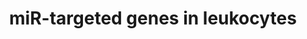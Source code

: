 ---
annotations:
- id: PW:0000808
  parent: regulatory pathway
  type: Pathway Ontology
  value: microRNA pathway
- id: CL:0000738
  parent: native cell
  type: Cell Type Ontology
  value: leukocyte
authors:
- Samuel Sklar
- MaintBot
- MartijnVanIersel
- Khanspers
- Zari
- Lindarieswijk
- Mkutmon
- Eweitz
citedin: ''
communities: []
description: This cataloge pathway was created using the database from "http://diana.cslab.ece.ntua.gr/tarbase/"
  with exclusions based on evidance type. This pathway only incldes miR targeted genes
  expressed in Leukocyte cells. This pathway is meant for data mapping.
last-edited: 2024-10-28
ndex: null
organisms:
- Homo sapiens
redirect_from:
- /index.php/Pathway:WP2003
- /instance/WP2003
- /instance/WP2003_r135699
revision: r135699
schema-jsonld:
- '@context': https://schema.org/
  '@id': https://wikipathways.github.io/pathways/WP2003.html
  '@type': Dataset
  creator:
    '@type': Organization
    name: WikiPathways
  description: This cataloge pathway was created using the database from "http://diana.cslab.ece.ntua.gr/tarbase/"
    with exclusions based on evidance type. This pathway only incldes miR targeted
    genes expressed in Leukocyte cells. This pathway is meant for data mapping.
  keywords:
  - ACAA2
  - ACP2
  - ADAR
  - 'ADIPOR2 '
  - ADPGK
  - ANAPC1
  - ANPEP
  - ANXA2
  - AP3D1
  - ARCN1
  - ARF4
  - ARHGDIA
  - ARID4B / Rbp1-like
  - ATP2A2
  - ATP6V0A1
  - ATP6V0E
  - ATP6V1F
  - BCL2
  - BCL6
  - BRPF3
  - BRWD2
  - CA12
  - CAP1
  - CAPG
  - CD164
  - CDCP1
  - CDIPT
  - CDK5RAP1
  - CDK5RAP3
  - CDK6
  - 'CDK6 '
  - CEBPB
  - CHORDC1
  - CORO1C
  - CSRP1
  - CTNNB1
  - CTSC
  - DDX5
  - DNAJB1
  - FADS1
  - FADS3
  - FMNL2
  - FRG1
  - FUSIP1
  - G6PD
  - GAK
  - GNA13
  - GNAI2
  - GOLGA7
  - GYS1
  - HMGA1
  - HMOX1
  - HNRPM
  - IDH1
  - IFRD1
  - IGF2R
  - KCNN4
  - LMNB2
  - LPL
  - MAP2K1IP1
  - MAP3K8
  - MAPK14
  - MATR3
  - MLLT11
  - MPDU1
  - MRC2
  - MRPL20
  - MTHFD2
  - Mcl1
  - NP
  - PDLIM5
  - PHC2
  - PISD
  - PKM2
  - PLXND1
  - POLE4
  - POLR2C
  - POM121
  - PPIB
  - PPIF
  - PPP2R4
  - PRPF40A
  - PRSS21
  - PTRH1
  - RAB34
  - RAB5C
  - RAB6A
  - RDH10
  - 'RDH10 '
  - RFT1
  - RHOG
  - RTN4
  - SAC3D1
  - SCYL1
  - SEC24A
  - SERPINE2
  - SFXN1
  - SH3BGRL3
  - SHOC2
  - SLC1A4
  - SLC25A1
  - SLC7A11
  - 'SLC7A6 '
  - SNAP23
  - SNX6
  - SPTLC1
  - TBCA
  - TH1L
  - THBS1
  - 'THBS1 '
  - TMED10
  - TMED3
  - TMEM109
  - TMEM43
  - TNFAIP2
  - TNFSF9
  - TPM3
  - TRAM1
  - 'TUSC2 / Fus1 , Fusion '
  - TXN2
  - TXNRD1
  - TYMS
  - UNC93B1
  - 'USP1 '
  - VPS39
  - WDFY1
  - WDR68
  - YWHAQ
  - ZEB1 / TCF8
  - tuba3
  license: CC0
  name: miR-targeted genes in leukocytes
seo: CreativeWork
title: miR-targeted genes in leukocytes
wpid: WP2003
---